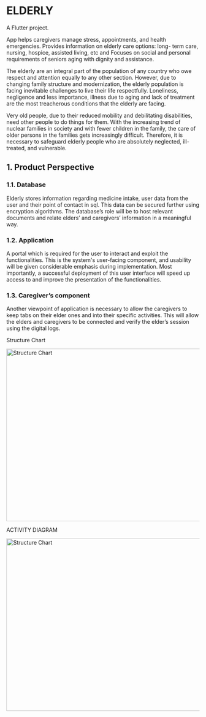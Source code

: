 # ELDERLY

A Flutter project.

App helps caregivers manage stress, appointments, and health emergencies.
Provides information on elderly care options: long- term care, nursing, hospice, assisted living, etc and Focuses on 
social and personal requirements of seniors aging with dignity and assistance.

The elderly are an integral part of the population of any country who owe respect and attention equally to any other section.
However, due to changing family structure and modernization, the elderly population is facing inevitable challenges to live 
their life respectfully. Loneliness, negligence and less importance, illness due to aging and lack of treatment are the most
treacherous conditions that the elderly are facing.

Very old people, due to their reduced mobility and debilitating disabilities, need other people to do things for them.
With the increasing trend of nuclear families in society and with fewer children in the family, the care of older
persons in the families gets increasingly difficult. Therefore, it is necessary to safeguard elderly people who are absolutely
neglected, ill-treated, and vulnerable.

## 1. Product Perspective
### 1.1. Database
Elderly stores information regarding medicine intake, user data from the user and their point of contact in sql. This 
data can be secured further using encryption algorithms. The database’s role will be to host relevant documents and
relate elders’ and caregivers’ information in a meaningful way.

### 1.2. Application
A portal which is required for the user to interact and exploit the functionalities. This is the system's user-facing 
component, and usability will be given considerable emphasis during implementation. Most importantly, a successful 
deployment of this user interface will speed up access to and improve the presentation of the functionalities.

### 1.3. Caregiver’s component
Another viewpoint of application is necessary to allow the caregivers to keep tabs on their elder ones and into 
their specific activities. This will allow the elders and caregivers to be connected and verify the elder’s session
using the digital logs.

Structure Chart

<img width="550" height="450" alt="Structure Chart" src="https://user-images.githubusercontent.com/76189053/232155093-fd733e04-da88-4dec-b582-4e68ab8b8c89.png">

ACTIVITY DIAGRAM

<img width="550" height="450" alt="Structure Chart" src="https://user-images.githubusercontent.com/76189053/232155736-9e751174-51b9-41d9-a656-9f9a0b2df197.png">

